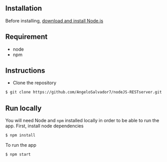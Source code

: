## Installation

Before installing, [download and install Node.js](https://nodejs.org/en/download/)

## Requirement
- node
- npm

## Instructions
- Clone the repository
```bash
$ git clone https://github.com/AngeloSalvador7/nodeJS-RESTserver.git
```

## Run locally

You will need Node and `npm` installed locally in order to be able to run the app. First, install node dependencies

```bash
$ npm install
```

To run the app

```bash
$ npm start
```
